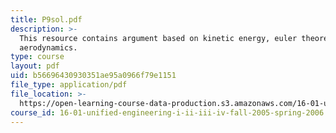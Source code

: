 ```yaml
---
title: P9sol.pdf
description: >-
  This resource contains argument based on kinetic energy, euler theorem, and
  aerodynamics.
type: course
layout: pdf
uid: b56696430930351ae95a0966f79e1151
file_type: application/pdf
file_location: >-
  https://open-learning-course-data-production.s3.amazonaws.com/16-01-unified-engineering-i-ii-iii-iv-fall-2005-spring-2006/b56696430930351ae95a0966f79e1151_P9sol.pdf
course_id: 16-01-unified-engineering-i-ii-iii-iv-fall-2005-spring-2006
---
```

